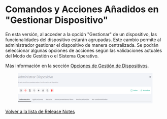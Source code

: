 # Comandos y Acciones Añadidos en "Gestionar Dispositivo"

En esta versión, al acceder a la opción "Gestionar" de un dispositivo, las funcionalidades del dispositivo estarán agrupadas. Este cambio permite al administrador gestionar el dispositivo de manera centralizada. Se podrán seleccionar algunas opciones de acciones según las validaciones actuales del Modo de Gestión o el Sistema Operativo.

Más información en la sección [Opciones de Gestión de Dispositivos](../../portal/dispositivos/lista-de-dispositivos/opciones-de-administracion-de-dispositivos-1.md).

<figure><img src="../../.gitbook/assets/image (200).png" alt=""><figcaption></figcaption></figure>

[Volver a la lista de Release Notes](./)
